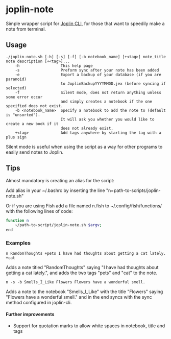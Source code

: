 # joplin-note
Simple wrapper script for [Joplin CLI](https://github.com/laurent22/joplin/blob/master/readme/terminal.md), for those that want to speedily make a note from terminal.

## Usage
```
./joplin-note.sh [-h] [-s] [-f] [-b notebook_name] [+<tag>] note_title note description [+<tag>]...
    -h                  This help page
    -s                  Preform sync after your note has been added
    -e                  Export a backup of your database (if you are paranoid)
                        to JoplinBackupYYYYMMDD.jex (before syncing if selected)
    -f                  Silent mode, does not return anything unless some error occur
                        and simply creates a notebook if the one specified does not exist.
    -b <notebook_name>  Specify a notebook to add the note to (default is "unsorted").
                        It will ask you whether you would like to create a new book if it
                        does not already exist.
    +<tag>              Add tags anywhere by starting the tag with a plus sign
```
Silent mode is useful when using the script as a way for other programs to easily send notes to Joplin.


## Tips
Almost mandatory is creating an alias for the script:

Add alias in your ~/.bashrc by inserting the line "n=path-to-scripts/joplin-note.sh"

Or if you are using Fish add a file named n.fish to ~/.config/fish/functions/
with the following lines of code:
```bash
function n
    ~/path-to-script/joplin-note.sh $argv;
end
```


### Examples
```
n RandomThoughts +pets I have had thoughts about getting a cat lately. +cat
```
Adds a note titled "RandomThoughts" saying "I have had thoughts about getting a cat lately.", and adds the two tags "pets" and "cat" to the note.

```
n -s -b Smells_I_Like Flowers Flowers have a wonderful smell.
```
Adds a note to the notebook "Smells_I_Like" with the title "Flowers" saying "Flowers have a wonderful smell." and in the end syncs with the sync method configured in joplin-cli.


#### Further improvements
- Support for quotation marks to allow white spaces in notebook, title and tags
